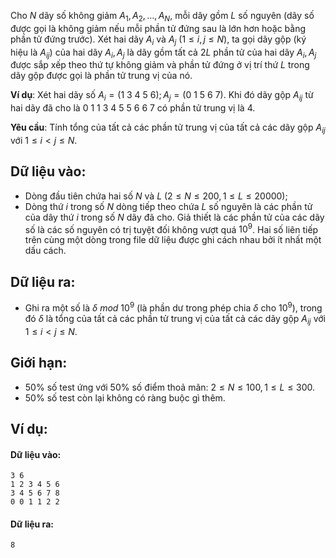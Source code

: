 <!--
**<center>NGUỒN: VOI Training Camp 3H  (Ngày 02/11/2016)</center>**
-->

Cho $N$ dãy số không giảm $A_1, A_2, …, A_N$, mỗi dãy gồm $L$ số nguyên (dãy số được gọi là không giảm nếu mỗi phần tử đứng sau là lớn hơn hoặc bằng phần tử đứng trước). Xét hai dãy $A_i$ và $A_j$ $\left(1≤ i, j ≤ N\right)$, ta gọi dãy gộp (ký hiệu là $A_{ij}$) của hai dãy $A_i, A_j$  là dãy gồm tất cả $2L$ phần tử của hai dãy $A_i, A_j$ được sắp xếp theo thứ tự không giảm và phần tử đứng ở vị trí thứ $L$ trong dãy gộp được gọi là phần tử trung vị của nó.

**Ví dụ**: Xét hai dãy số $A_i = \left(1\ 3\ 4\ 5\ 6\right); A_j = \left(0\ 1\ 5\ 6\ 7\right)$. Khi đó dãy gộp $A_{ij}$ từ hai dãy đã cho là $0\ 1\ 1\ 3\ 4\ 5\ 5\ 6\ 6\ 7$ có phần tử trung vị là $4$.

**Yêu cầu**: Tính tổng của tất cả các phần tử trung vị của tất cả các dãy gộp $A_{ij}$ với $1≤i< j≤N$.

## Dữ liệu vào:
- Dòng đầu tiên chứa hai số $N$ và $L$ $\left(2 ≤ N ≤ 200, 1 ≤ L ≤ 20000\right)$;
- Dòng thứ $i$ trong số $N$ dòng tiếp theo chứa $L$ số nguyên là các phần tử của dãy thứ $i$ trong số $N$ dãy đã cho. Giả thiết là các phần tử của các dãy số là các số nguyên có trị tuyệt đối không vượt quá $10^9$.
Hai số liên tiếp trên cùng một dòng trong file dữ liệu được ghi cách nhau bởi ít nhất một dấu cách.

## Dữ liệu ra:
- Ghi ra một số là  $\delta\ mod\ 10^9$ (là phần dư trong phép chia $\delta$ cho $10^9$), trong đó $\delta$  là tổng của tất cả các phần tử trung vị của tất cả các dãy gộp $A_{ij}$ với $1≤ i < j ≤ N$.

## Giới hạn:
- $50\%$ số test ứng với $50\%$ số điểm thoả mãn: $2 ≤ N ≤ 100, 1 ≤ L ≤ 300$.
- $50\%$ số test còn lại không có ràng buộc gì thêm.

## Ví dụ:
#### Dữ liệu vào:
```
3 6
1 2 3 4 5 6
3 4 5 6 7 8
0 0 1 1 2 2
```

#### Dữ liệu ra:
```
8
```